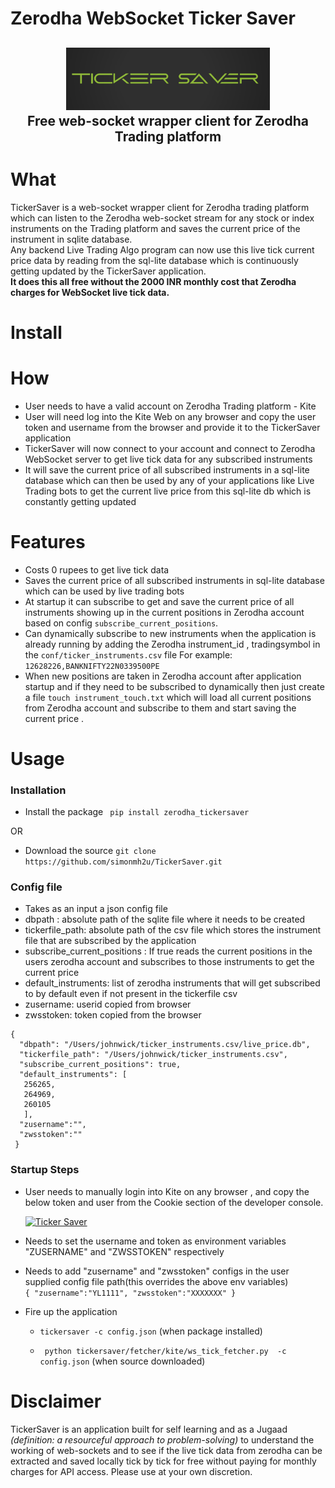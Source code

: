 
# Zerodha WebSocket Ticker Saver  
  
<h2 align="center">  
    <a href="https://httpie.io" target="blank_">  
        <img height="100" alt="Ticker Saver" src="https://github.com/simonmh2u/TickerSaver/blob/main/docs/logo.png?raw=true" />  
    </a>  
    <br>  
 Free web-socket wrapper client for Zerodha Trading platform   
</h2>  
  
# What  
  
TickerSaver is a  web-socket wrapper client for Zerodha trading platform which can listen to the Zerodha web-socket stream for any stock or index instruments on the Trading platform and saves the current price of the instrument  in sqlite database.  
Any backend Live Trading Algo program can now use this live tick current price data by reading from the sql-lite database which is continuously getting updated by the TickerSaver application.   
**It does this all free without the 2000 INR monthly cost that Zerodha charges for WebSocket live tick data.**  
  
# Install  
  
  
# How  
  
- User needs to have a valid  account on Zerodha Trading platform - Kite  
- User will need log into the Kite Web on any browser and copy the user token and username from the browser and provide it to the TickerSaver application  
- TickerSaver will now connect to your account and connect to Zerodha WebSocket server to get live tick data for any subscribed instruments  
- It will save the current price of all subscribed instruments in a sql-lite database which can then be used by any of your applications like Live Trading bots to get the current live price from this sql-lite db which is constantly getting updated  
  
  
# Features  
- Costs 0 rupees to get live tick data  
- Saves the current price of all subscribed instruments in sql-lite database which can be used by live trading bots   
- At startup it  can subscribe  to get and save the current price of all instruments showing up in the current positions in Zerodha account based on config ```subscribe_current_positions```.   
- Can dynamically subscribe to new instruments when the application is already  running by adding the  Zerodha instrument_id , tradingsymbol in the ```conf/ticker_instruments.csv``` file  For example: ```12628226,BANKNIFTY22N0339500PE```  
- When new positions are taken in Zerodha account after application startup and if they need to be subscribed to dynamically then just create a file ```touch instrument_touch.txt``` which will load all current positions from Zerodha account and subscribe to them and start saving the current price .  
  
# Usage  
### Installation  
- Install the package 
	 ``` pip install zerodha_tickersaver```  

OR

- Download the source
```git clone https://github.com/simonmh2u/TickerSaver.git```

  
### Config file  
-  Takes as an input a json config file
- dbpath :  absolute path of the sqlite file where it needs to be created
- tickerfile_path: absolute path of the csv file which stores the instrument file that are subscribed by the application
- subscribe_current_positions : If true reads the current positions in the users zerodha account and subscribes to those instruments to get the current price
- default_instruments: list of zerodha instruments that will get subscribed to by default even if not present in the tickerfile csv
- zusername: userid copied from browser
- zwsstoken: token copied from the browser
```  
{    
  "dbpath": "/Users/johnwick/ticker_instruments.csv/live_price.db",    
  "tickerfile_path": "/Users/johnwick/ticker_instruments.csv",    
  "subscribe_current_positions": true,    
  "default_instruments": [    
   256265,    
   264969,    
   260105    
   ],
  "zusername":"",
  "zwsstoken":""
 }  
```  
  
### Startup Steps  
- User needs to manually login into Kite on any browser , and copy the below token and user from the Cookie section of the developer console.  

    <a href="https://httpie.io" target="blank_">  
        <img height="100" alt="Ticker Saver" src="https://github.com/simonmh2u/TickerSaver/blob/main/docs/cookie.png?raw=true" />  
    </a>  
    <br>  
  
- Needs to set the username and token as environment variables "ZUSERNAME"  and "ZWSSTOKEN" respectively    
- Needs to add  "zusername" and "zwsstoken" configs in the user supplied config file path(this overrides the above env variables)  
   ``` { "zusername":"YL1111", "zwsstoken":"XXXXXXX" } ```
- Fire up the application

    - ```tickersaver -c config.json``` (when package installed)

    - ``` python tickersaver/fetcher/kite/ws_tick_fetcher.py  -c config.json``` (when source downloaded)


# Disclaimer  
TickerSaver is an application built for self learning and as a  Jugaad *(definition: a resourceful approach to problem-solving)* to understand the working of web-sockets and to see if the live tick data from zerodha can be extracted and saved locally tick by tick for free without paying for monthly charges for API access. Please use at your own discretion.